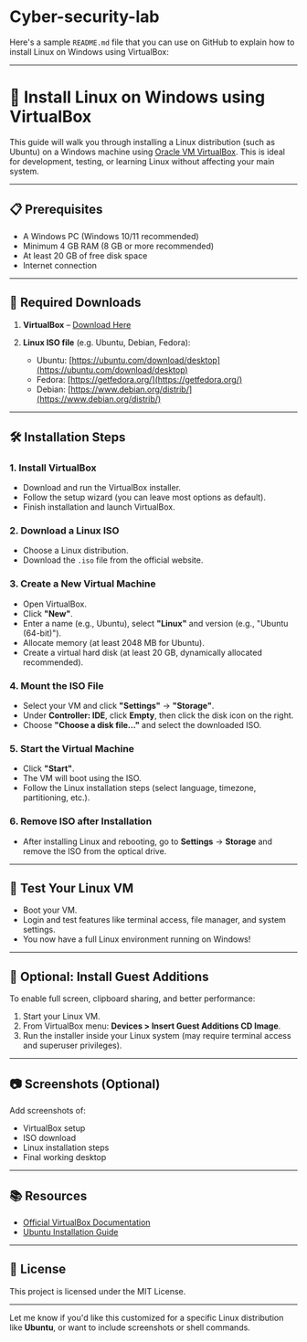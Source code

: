 # Cyber-security-lab  
Here's a sample `README.md` file that you can use on GitHub to explain how to install Linux on Windows using VirtualBox:

---

# 🐧 Install Linux on Windows using VirtualBox

This guide will walk you through installing a Linux distribution (such as Ubuntu) on a Windows machine using [Oracle VM VirtualBox](https://www.virtualbox.org/). This is ideal for development, testing, or learning Linux without affecting your main system.

---

## 📋 Prerequisites

* A Windows PC (Windows 10/11 recommended)
* Minimum 4 GB RAM (8 GB or more recommended)
* At least 20 GB of free disk space
* Internet connection

---

## 🧰 Required Downloads

1. **VirtualBox** – [Download Here](https://www.virtualbox.org/wiki/Downloads)
2. **Linux ISO file** (e.g. Ubuntu, Debian, Fedora):

   * Ubuntu: [https://ubuntu.com/download/desktop](https://ubuntu.com/download/desktop)
   * Fedora: [https://getfedora.org/](https://getfedora.org/)
   * Debian: [https://www.debian.org/distrib/](https://www.debian.org/distrib/)

---

## 🛠 Installation Steps

### 1. Install VirtualBox

* Download and run the VirtualBox installer.
* Follow the setup wizard (you can leave most options as default).
* Finish installation and launch VirtualBox.

### 2. Download a Linux ISO

* Choose a Linux distribution.
* Download the `.iso` file from the official website.

### 3. Create a New Virtual Machine

* Open VirtualBox.
* Click **"New"**.
* Enter a name (e.g., Ubuntu), select **"Linux"** and version (e.g., "Ubuntu (64-bit)").
* Allocate memory (at least 2048 MB for Ubuntu).
* Create a virtual hard disk (at least 20 GB, dynamically allocated recommended).

### 4. Mount the ISO File

* Select your VM and click **"Settings"** → **"Storage"**.
* Under **Controller: IDE**, click **Empty**, then click the disk icon on the right.
* Choose **"Choose a disk file…"** and select the downloaded ISO.

### 5. Start the Virtual Machine

* Click **"Start"**.
* The VM will boot using the ISO.
* Follow the Linux installation steps (select language, timezone, partitioning, etc.).

### 6. Remove ISO after Installation

* After installing Linux and rebooting, go to **Settings** → **Storage** and remove the ISO from the optical drive.

---

## 🧪 Test Your Linux VM

* Boot your VM.
* Login and test features like terminal access, file manager, and system settings.
* You now have a full Linux environment running on Windows!

---

## 🚀 Optional: Install Guest Additions

To enable full screen, clipboard sharing, and better performance:

1. Start your Linux VM.
2. From VirtualBox menu: **Devices > Insert Guest Additions CD Image**.
3. Run the installer inside your Linux system (may require terminal access and superuser privileges).

---

## 📷 Screenshots (Optional)

Add screenshots of:

* VirtualBox setup
* ISO download
* Linux installation steps
* Final working desktop

---

## 📚 Resources

* [Official VirtualBox Documentation](https://www.virtualbox.org/manual/)
* [Ubuntu Installation Guide](https://ubuntu.com/tutorials/install-ubuntu-desktop)

---

## 📌 License

This project is licensed under the MIT License.

---

Let me know if you'd like this customized for a specific Linux distribution like **Ubuntu**, or want to include screenshots or shell commands.
